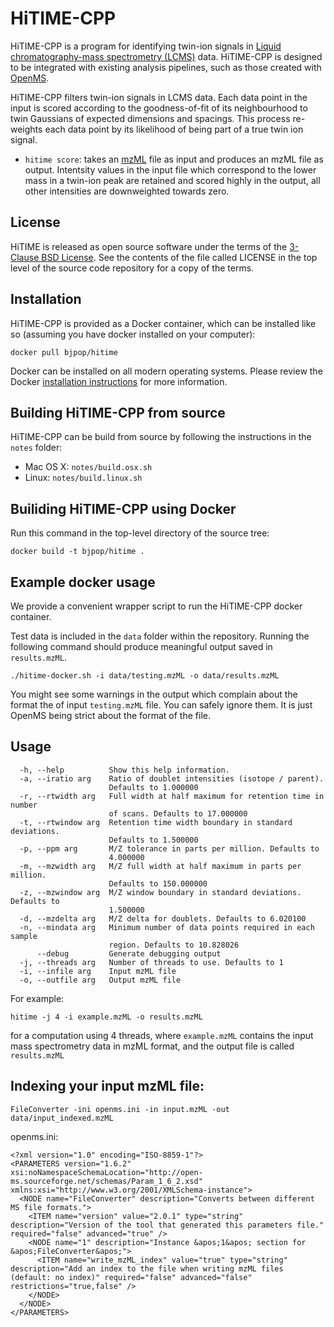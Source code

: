 # HiTIME-CPP

HiTIME-CPP is a program for identifying twin-ion signals in
[Liquid chromatography-mass spectrometry (LCMS)](https://en.wikipedia.org/wiki/Liquid_chromatography%E2%80%93mass_spectrometry) data. 
HiTIME-CPP is designed to be integrated with existing analysis pipelines, such as those 
created with [OpenMS](https://www.openms.de/). 

HiTIME-CPP filters twin-ion signals in LCMS data. Each data point in the input is scored according to the goodness-of-fit of its neighbourhood to twin Gaussians of expected dimensions and spacings. This process re-weights each data point by its likelihood of being part of a true twin ion signal. 

  * `hitime score`: takes an [mzML](https://en.wikipedia.org/wiki/Mass_spectrometry_data_format#mzML) file as input and produces an mzML file as output. Intentsity values in the input file which correspond to the lower mass in a twin-ion peak are retained and scored highly in the output, all other intensities are downweighted towards zero.

## License

HiTIME is released as open source software under the terms of the [3-Clause BSD License](https://opensource.org/licenses/BSD-3-Clause).
See the contents of the file called LICENSE in the top level of the source
code repository for a copy of the terms.

## Installation

HiTIME-CPP is provided as a Docker container, which can be installed like so (assuming you have docker installed on your computer):

```
docker pull bjpop/hitime
```

Docker can be installed on all modern operating systems. Please review the Docker [installation instructions](https://docs.docker.com/engine/installation/) for more information.

## Building HiTIME-CPP from source 

HiTIME-CPP can be build from source by following the instructions in the `notes` folder:

 * Mac OS X: `notes/build.osx.sh`
 * Linux: `notes/build.linux.sh`

## Builiding HiTIME-CPP using Docker

Run this command in the top-level directory of the source tree:

```
docker build -t bjpop/hitime .
```

## Example docker usage 

We provide a convenient wrapper script to run the HiTIME-CPP docker container.

Test data is included in the `data` folder within the repository. Running the following command
should produce meaningful output saved in `results.mzML`. 

```
./hitime-docker.sh -i data/testing.mzML -o data/results.mzML
```

You might see some warnings in the output which complain about the format the of input `testing.mzML` file. You can
safely ignore them. It is just OpenMS being strict about the format of the file. 

## Usage

```
  -h, --help          Show this help information.
  -a, --iratio arg    Ratio of doublet intensities (isotope / parent).
                      Defaults to 1.000000
  -r, --rtwidth arg   Full width at half maximum for retention time in number
                      of scans. Defaults to 17.000000
  -t, --rtwindow arg  Retention time width boundary in standard deviations.
                      Defaults to 1.500000
  -p, --ppm arg       M/Z tolerance in parts per million. Defaults to
                      4.000000
  -m, --mzwidth arg   M/Z full width at half maximum in parts per million.
                      Defaults to 150.000000
  -z, --mzwindow arg  M/Z window boundary in standard deviations. Defaults to
                      1.500000
  -d, --mzdelta arg   M/Z delta for doublets. Defaults to 6.020100
  -n, --mindata arg   Minimum number of data points required in each sample
                      region. Defaults to 10.828026
      --debug         Generate debugging output
  -j, --threads arg   Number of threads to use. Defaults to 1
  -i, --infile arg    Input mzML file
  -o, --outfile arg   Output mzML file

```

For example:

```
hitime -j 4 -i example.mzML -o results.mzML 
```

for a computation using 4 threads, where `example.mzML` contains the input mass spectrometry data in mzML format, and the output file is called `results.mzML`

## Indexing your input mzML file:

```
FileConverter -ini openms.ini -in input.mzML -out data/input_indexed.mzML
```

openms.ini:
```
<?xml version="1.0" encoding="ISO-8859-1"?>
<PARAMETERS version="1.6.2" xsi:noNamespaceSchemaLocation="http://open-ms.sourceforge.net/schemas/Param_1_6_2.xsd" xmlns:xsi="http://www.w3.org/2001/XMLSchema-instance">
  <NODE name="FileConverter" description="Converts between different MS file formats.">
    <ITEM name="version" value="2.0.1" type="string" description="Version of the tool that generated this parameters file." required="false" advanced="true" />
    <NODE name="1" description="Instance &apos;1&apos; section for &apos;FileConverter&apos;">
      <ITEM name="write_mzML_index" value="true" type="string" description="Add an index to the file when writing mzML files (default: no index)" required="false" advanced="false" restrictions="true,false" />
    </NODE>
  </NODE>
</PARAMETERS>
```
